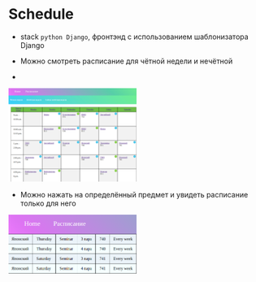 # Schedule
- stack `python Django`, фронтэнд с использованием шаблонизатора Django


- Можно смотреть расписание для чётной недели и нечётной
- 
<img src="images/readme1.png" title="Меню" width="50%" height="50%" />

- Можно нажать на определённый предмет и увидеть расписание только для него

<img src="images/readme2.png" title="Расписание для конкретного предмета" width="50%" height="50%" />
